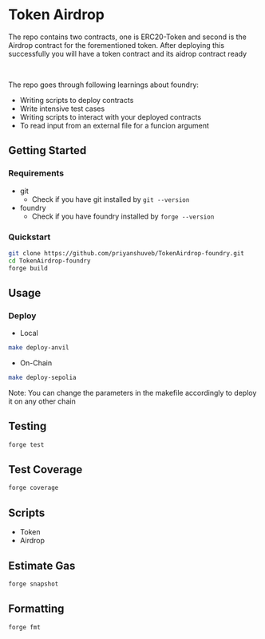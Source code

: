 # Token Airdrop

The repo contains two contracts, one is ERC20-Token and second is the Airdrop contract for the forementioned token. After deploying this successfully you will have a token contract and its aidrop contract ready

<br>

The repo goes through following learnings about foundry:
- Writing scripts to deploy contracts
- Write intensive test cases
- Writing scripts to interact with your deployed contracts
- To read input from an external file for a funcion argument

## Getting Started

### Requirements
- git
  - Check if you have git installed by ```git --version```
- foundry
  - Check if you have foundry installed by ```forge --version```

### Quickstart
```bash
git clone https://github.com/priyanshuveb/TokenAirdrop-foundry.git
cd TokenAirdrop-foundry
forge build
```

## Usage

### Deploy
- Local
 ```bash
make deploy-anvil
 ```
 - On-Chain
  ```bash
  make deploy-sepolia
  ```
Note: You can change the parameters in the makefile accordingly to deploy it on any other chain

## Testing
```bash
forge test
```
## Test Coverage
```bash
forge coverage
```

## Scripts
- Token
- Airdrop

## Estimate Gas
```bash
forge snapshot
```

## Formatting
```bash
forge fmt
```


